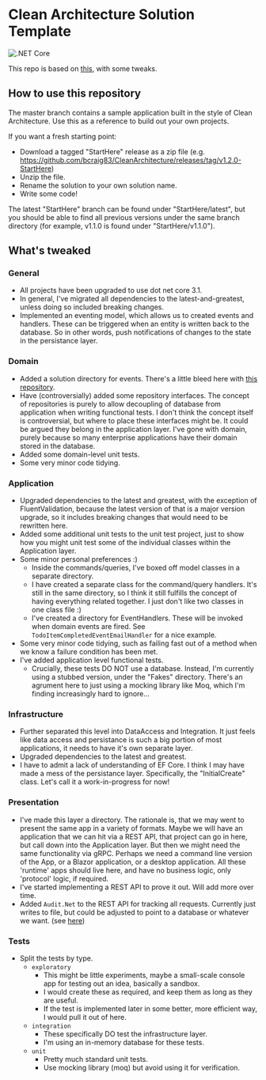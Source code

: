# Clean Architecture Solution Template

![.NET Core](https://github.com/bcraig83/CleanArchitecture/workflows/.NET%20Core/badge.svg)

This repo is based on [this](https://github.com/jasontaylordev/CleanArchitecture), with some tweaks.

## How to use this repository

The master branch contains a sample application built in the style of Clean Architecture. Use this as a reference to build out your own projects.

If you want a fresh starting point:

- Download a tagged "StartHere" release as a zip file (e.g. https://github.com/bcraig83/CleanArchitecture/releases/tag/v1.2.0-StartHere)
- Unzip the file.
- Rename the solution to your own solution name.
- Write some code!

The latest "StartHere" branch can be found under "StartHere/latest", but you should be able to find all previous versions under the same branch directory (for example, v1.1.0 is found under "StartHere/v1.1.0").

## What's tweaked

### General

- All projects have been upgraded to use dot net core 3.1.
- In general, I've migrated all dependencies to the latest-and-greatest, unless doing so included breaking changes.
- Implemented an eventing model, which allows us to created events and handlers. These can be triggered when an entity is written back to the database. So in other words, push notifications of changes to the state in the persistance layer.

### Domain

- Added a solution directory for events. There's a little bleed here with [this repository](https://github.com/ardalis/CleanArchitecture).
- Have (controversially) added some repository interfaces. The concept of repositories is purely to allow decoupling of database from application when writing functional tests. I don't think the concept itself is controversial, but where to place these interfaces might be. It could be argued they belong in the application layer. I've gone with domain, purely because so many enterprise applications have their domain stored in the database. 
- Added some domain-level unit tests.
- Some very minor code tidying.

### Application

- Upgraded dependencies to the latest and greatest, with the exception of FluentValidation, because the latest version of that is a major version upgrade, so it includes breaking changes that would need to be rewritten here.
- Added some additional unit tests to the unit test project, just to show how you might unit test some of the individual classes within the Application layer.
- Some minor personal preferences :)
    - Inside the commands/queries, I've boxed off model classes in a separate directory.
    - I have created a separate class for the command/query handlers. It's still in the same directory, so I think it still fulfills the concept of having everything related together. I just don't like two classes in one class file :)
    - I've created a directory for EventHandlers. These will be invoked when domain events are fired. See `TodoItemCompletedEventEmailHandler` for a nice example.
- Some very minor code tidying, such as failing fast out of a method when we know a failure condition has been met.
- I've added application level functional tests.
    - Crucially, these tests DO NOT use a database. Instead, I'm currently using a stubbed version, under the "Fakes" directory. There's an agrument here to just using a mocking library like Moq, which I'm finding increasingly hard to ignore...

### Infrastructure

- Further separated this level into DataAccess and Integration. It just feels like data access and persistance is such a big portion of most applications, it needs to have it's own separate layer.
- Upgraded dependencies to the latest and greatest.
- I have to admit a lack of understanding of EF Core. I think I may have made a mess of the persistance layer. Specifically,  the "InitialCreate" class. Let's call it a work-in-progress for now! 

### Presentation

- I've made this layer a directory. The rationale is, that we may went to present the same app in a variety of formats. Maybe we will have an application that we can hit via a REST API, that project can go in here, but call down into the Application layer. But then we might need the same functionality via gRPC. Perhaps we need a command line version of the App, or a Blazor application, or a desktop application. All these 'runtime' apps should live here, and have no business logic, only 'protocol' logic, if required.
- I've started implementing a REST API to prove it out. Will add more over time.
- Added `Audit.Net` to the REST API for tracking all requests. Currently just writes to file, but could be adjusted to point to a database or whatever we want. (see [here](https://github.com/thepirat000/Audit.NET#data-providers))

### Tests

- Split the tests by type.
    - `exploratory`
        - This might be little experiments, maybe a small-scale console app for testing out an idea, basically a sandbox.
        - I would create these as required, and keep them as long as they are useful.
        - If the test is implemented later in some better, more efficient way, I would pull it out of here.
    - `integration`
        - These specifically DO test the infrastructure layer.
        - I'm using an in-memory database for these tests.
    - `unit`
        - Pretty much standard unit tests.
        - Use mocking library (moq) but avoid using it for verification.

